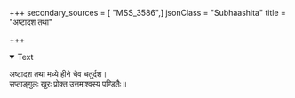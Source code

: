 +++
secondary_sources = [ "MSS_3586",]
jsonClass = "Subhaashita"
title = "अष्टादश तथा"

+++

<details open><summary>Text</summary>

अष्टादश तथा मध्ये हीने चैव चतुर्दश।  
सप्ताङ्गुलः खुरः प्रोक्त उत्तमाश्वस्य पण्डितैः॥
</details>
